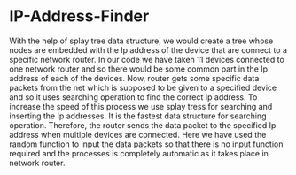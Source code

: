 # IP-Address-Finder
With the help of splay tree data structure, we would create a tree whose nodes are embedded with the Ip address of the device that are connect to a specific network router. In our code we have taken 11 devices connected to one network router and so there would be some common part in the Ip address of each of the devices. Now, router gets some specific data packets from the net which is supposed to be given to a specified device and so it uses searching operation to find the correct Ip address. To increase the speed of this process we use splay tress for searching and inserting the Ip addresses. It is the fastest data structure for searching operation. Therefore, the router sends the data packet to the specified Ip address when multiple devices are connected. Here we have used the random function to input the data packets so that there is no input function required and the processes is completely automatic as it takes place in network router.


